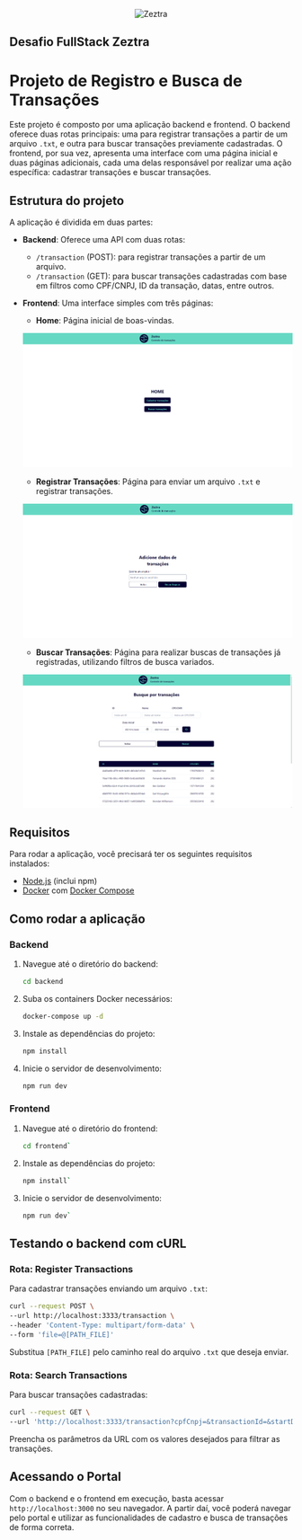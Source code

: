 <p  align="center"  width="100%">

<img  width="128px"  src="images/favicon.ico"  alt="Zeztra">

</p>

## Desafio FullStack Zeztra

# Projeto de Registro e Busca de Transações

Este projeto é composto por uma aplicação backend e frontend. O backend oferece duas rotas principais: uma para registrar transações a partir de um arquivo `.txt`, e outra para buscar transações previamente cadastradas. O frontend, por sua vez, apresenta uma interface com uma página inicial e duas páginas adicionais, cada uma delas responsável por realizar uma ação específica: cadastrar transações e buscar transações.

## Estrutura do projeto

A aplicação é dividida em duas partes:

- **Backend**: Oferece uma API com duas rotas:

  - `/transaction` (POST): para registrar transações a partir de um arquivo.
  - `/transaction` (GET): para buscar transações cadastradas com base em filtros como CPF/CNPJ, ID da transação, datas, entre outros.

- **Frontend**: Uma interface simples com três páginas:

  - **Home**: Página inicial de boas-vindas.
  <p  align="center"  width="100%">
    <img src="images/HomePage.png"  alt="Home page">
  </p>

  - **Registrar Transações**: Página para enviar um arquivo `.txt` e registrar transações.
  <p  align="center"  width="100%">
    <img src="images/RegisterTransactionsPage.png"  alt="Register transactions page">
  </p>

  - **Buscar Transações**: Página para realizar buscas de transações já registradas, utilizando filtros de busca variados.
  <p  align="center"  width="100%">
    <img src="images/SearchTransactionsPage.png"  alt="Search transactions page">
  </p>

## Requisitos

Para rodar a aplicação, você precisará ter os seguintes requisitos instalados:

- [Node.js](https://nodejs.org/) (inclui npm)
- [Docker](https://www.docker.com/) com [Docker Compose](https://docs.docker.com/compose/)

## Como rodar a aplicação

### Backend

1. Navegue até o diretório do backend:
   ```bash
   cd backend
   ```
2. Suba os containers Docker necessários:
   ```bash
   docker-compose up -d
   ```
3. Instale as dependências do projeto:
   ```bash
   npm install
   ```
4. Inicie o servidor de desenvolvimento:
   ```bash
   npm run dev
   ```

### Frontend

1.  Navegue até o diretório do frontend:
    ```bash
    cd frontend`
    ```
2.  Instale as dependências do projeto:
    ```bash
    npm install`
    ```
3.  Inicie o servidor de desenvolvimento:
    ```bash
    npm run dev`
    ```

## Testando o backend com cURL

### Rota: Register Transactions

Para cadastrar transações enviando um arquivo `.txt`:

```bash
curl --request POST \
--url http://localhost:3333/transaction \
--header 'Content-Type: multipart/form-data' \
--form 'file=@[PATH_FILE]'
```

Substitua `[PATH_FILE]` pelo caminho real do arquivo `.txt` que deseja enviar.

### Rota: Search Transactions

Para buscar transações cadastradas:

```bash
curl --request GET \
--url 'http://localhost:3333/transaction?cpfCnpj=&transactionId=&startDate=&endDate=&name=&page=&pageSize='
```

Preencha os parâmetros da URL com os valores desejados para filtrar as transações.

## Acessando o Portal

Com o backend e o frontend em execução, basta acessar `http://localhost:3000` no seu navegador. A partir daí, você poderá navegar pelo portal e utilizar as funcionalidades de cadastro e busca de transações de forma correta.
